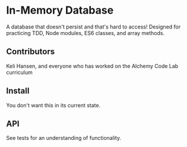 In-Memory Database
===

A database that doesn't persist and that's hard to access! Designed for practicing TDD, Node modules, ES6 classes, and array methods.

## Contributors

Keli Hansen, and everyone who has worked on the Alchemy Code Lab curriculum

## Install

You don't want this in its current state.

## API

See tests for an understanding of functionality.
